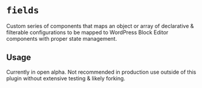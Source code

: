 # `fields`

Custom series of components that maps an object or array of declarative & filterable configurations to be mapped to WordPress Block Editor components with proper state management.

## Usage

Currently in open alpha. Not recommended in production use outside of this plugin without extensive testing & likely forking.